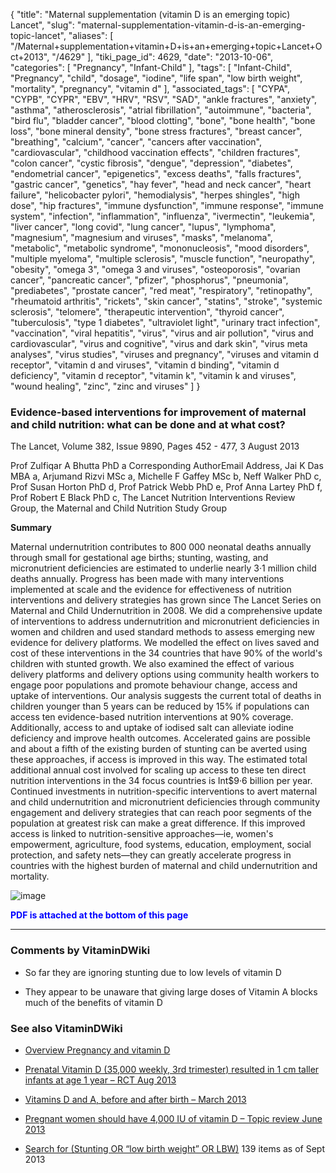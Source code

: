 {
    "title": "Maternal supplementation (vitamin D is an emerging topic) Lancet",
    "slug": "maternal-supplementation-vitamin-d-is-an-emerging-topic-lancet",
    "aliases": [
        "/Maternal+supplementation+vitamin+D+is+an+emerging+topic+Lancet+Oct+2013",
        "/4629"
    ],
    "tiki_page_id": 4629,
    "date": "2013-10-06",
    "categories": [
        "Pregnancy",
        "Infant-Child"
    ],
    "tags": [
        "Infant-Child",
        "Pregnancy",
        "child",
        "dosage",
        "iodine",
        "life span",
        "low birth weight",
        "mortality",
        "pregnancy",
        "vitamin d"
    ],
    "associated_tags": [
        "CYPA",
        "CYPB",
        "CYPR",
        "EBV",
        "HRV",
        "RSV",
        "SAD",
        "ankle fractures",
        "anxiety",
        "asthma",
        "atherosclerosis",
        "atrial fibrillation",
        "autoimmune",
        "bacteria",
        "bird flu",
        "bladder cancer",
        "blood clotting",
        "bone",
        "bone health",
        "bone loss",
        "bone mineral density",
        "bone stress fractures",
        "breast cancer",
        "breathing",
        "calcium",
        "cancer",
        "cancers after vaccination",
        "cardiovascular",
        "childhood vaccination effects",
        "children fractures",
        "colon cancer",
        "cystic fibrosis",
        "dengue",
        "depression",
        "diabetes",
        "endometrial cancer",
        "epigenetics",
        "excess deaths",
        "falls fractures",
        "gastric cancer",
        "genetics",
        "hay fever",
        "head and neck cancer",
        "heart failure",
        "helicobacter pylori",
        "hemodialysis",
        "herpes shingles",
        "high dose",
        "hip fractures",
        "immune dysfunction",
        "immune response",
        "immune system",
        "infection",
        "inflammation",
        "influenza",
        "ivermectin",
        "leukemia",
        "liver cancer",
        "long covid",
        "lung cancer",
        "lupus",
        "lymphoma",
        "magnesium",
        "magnesium and viruses",
        "masks",
        "melanoma",
        "metabolic",
        "metabolic syndrome",
        "mononucleosis",
        "mood disorders",
        "multiple myeloma",
        "multiple sclerosis",
        "muscle function",
        "neuropathy",
        "obesity",
        "omega 3",
        "omega 3 and viruses",
        "osteoporosis",
        "ovarian cancer",
        "pancreatic cancer",
        "pfizer",
        "phosphorus",
        "pneumonia",
        "prediabetes",
        "prostate cancer",
        "red meat",
        "respiratory",
        "retinopathy",
        "rheumatoid arthritis",
        "rickets",
        "skin cancer",
        "statins",
        "stroke",
        "systemic sclerosis",
        "telomere",
        "therapeutic intervention",
        "thyroid cancer",
        "tuberculosis",
        "type 1 diabetes",
        "ultraviolet light",
        "urinary tract infection",
        "vaccination",
        "viral hepatitis",
        "virus",
        "virus and air pollution",
        "virus and cardiovascular",
        "virus and cognitive",
        "virus and dark skin",
        "virus meta analyses",
        "virus studies",
        "viruses and pregnancy",
        "viruses and vitamin d receptor",
        "vitamin d and viruses",
        "vitamin d binding",
        "vitamin d deficiency",
        "vitamin d receptor",
        "vitamin k",
        "vitamin k and viruses",
        "wound healing",
        "zinc",
        "zinc and viruses"
    ]
}


### Evidence-based interventions for improvement of maternal and child nutrition: what can be done and at what cost?

The Lancet, Volume 382, Issue 9890, Pages 452 - 477, 3 August 2013

Prof Zulfiqar A Bhutta PhD a Corresponding AuthorEmail Address, Jai K Das MBA a, Arjumand Rizvi MSc a, Michelle F Gaffey MSc b, Neff Walker PhD c, Prof Susan Horton PhD d, Prof Patrick Webb PhD e, Prof Anna Lartey PhD f, Prof Robert E Black PhD c, The Lancet Nutrition Interventions Review Group, the Maternal and Child Nutrition Study Group

 **Summary** 

Maternal undernutrition contributes to 800 000 neonatal deaths annually through small for gestational age births; stunting, wasting, and micronutrient deficiencies are estimated to underlie nearly 3·1 million child deaths annually. Progress has been made with many interventions implemented at scale and the evidence for effectiveness of nutrition interventions and delivery strategies has grown since The Lancet Series on Maternal and Child Undernutrition in 2008. We did a comprehensive update of interventions to address undernutrition and micronutrient deficiencies in women and children and used standard methods to assess emerging new evidence for delivery platforms. We modelled the effect on lives saved and cost of these interventions in the 34 countries that have 90% of the world's children with stunted growth. We also examined the effect of various delivery platforms and delivery options using community health workers to engage poor populations and promote behaviour change, access and uptake of interventions. Our analysis suggests the current total of deaths in children younger than 5 years can be reduced by 15% if populations can access ten evidence-based nutrition interventions at 90% coverage. Additionally, access to and uptake of iodised salt can alleviate iodine deficiency and improve health outcomes. Accelerated gains are possible and about a fifth of the existing burden of stunting can be averted using these approaches, if access is improved in this way. The estimated total additional annual cost involved for scaling up access to these ten direct nutrition interventions in the 34 focus countries is Int$9·6 billion per year. Continued investments in nutrition-specific interventions to avert maternal and child undernutrition and micronutrient deficiencies through community engagement and delivery strategies that can reach poor segments of the population at greatest risk can make a great difference. If this improved access is linked to nutrition-sensitive approaches—ie, women's empowerment, agriculture, food systems, education, employment, social protection, and safety nets—they can greatly accelerate progress in countries with the highest burden of maternal and child undernutrition and mortality.

<img src="https://d378j1rmrlek7x.cloudfront.net/attachments/jpeg/maternal-lancet.jpg" alt="image">

 **<span style="color:#00F;">PDF is attached at the bottom of this page</span>** 

---

### Comments by VitaminDWiki

* So far they are ignoring stunting due to low levels of vitamin D

* They appear to be unaware that giving large doses of Vitamin A blocks much of the benefits of vitamin D

### See also VitaminDWiki

* [Overview Pregnancy and vitamin D](/tags/overview-pregnancy-and-vitamin-d.html)

* [Prenatal Vitamin D (35,000 weekly, 3rd trimester) resulted in 1 cm taller infants at age 1 year – RCT Aug 2013](/posts/prenatal-vitamin-d-35000-weekly-3rd-trimester-resulted-in-1-cm-taller-infants-at-age-1-year-rct)

* [Vitamins D and A, before and after birth – March 2013](/posts/vitamins-d-and-a-before-and-after-birth)

* [Pregnant women should have 4,000 IU of vitamin D – Topic review June 2013](/posts/pregnant-women-should-have-4000-iu-of-vitamin-d-topic-review)

* [Search for (Stunting OR “low birth weight” OR LBW)](https://www.VitaminDWiki.com/Search+Results?hl=en&oe=UTF-8&ie=UTF-8&btnG=Google+Search&googles.x=0&googles.y=0&q=%28Stunting+OR+%E2%80%9Clow+birth+weight%E2%80%9D+OR+LBW%29&domains=VitaminDWiki.com&sitesearch=VitaminDWiki.com) 139 items as of Sept 2013
